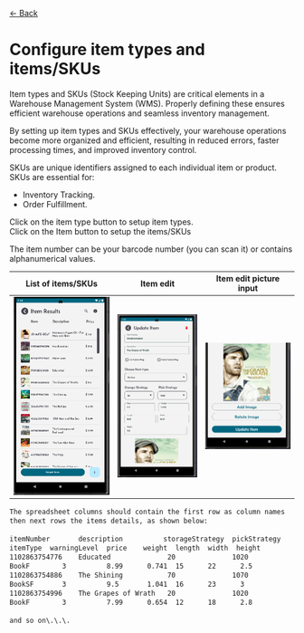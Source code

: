 [← Back](miniWMSConfiguration.md)

# Configure item types and items/SKUs

Item types and SKUs (Stock Keeping Units) are critical elements in a Warehouse Management System (WMS). Properly defining these ensures efficient warehouse operations and seamless inventory management.

By setting up item types and SKUs effectively, your warehouse operations become more organized and efficient, resulting in reduced errors, faster processing times, and improved inventory control.

SKUs are unique identifiers assigned to each individual item or product. SKUs are essential for:

- Inventory Tracking.
- Order Fulfillment.
  
Click on the item type button to setup item types.  
Click on the Item button to setup the items/SKUs

The item number can be your barcode number (you can scan it) or contains alphanumerical values.

| List of items/SKUs | Item edit | Item edit picture input |
| ------------ | ----------- | ----------- |
| ![Step 1](asset/itemList.png) |  ![Step 2](asset/itemEdit.png) | ![Step 2](asset/itemEdit1.png)|


```
The spreadsheet columns should contain the first row as column names then next rows the items details, as shown below:

itemNumber       description          storageStrategy  pickStrategy  itemType  warningLevel  price    weight  length  width  height
1102863754776    Educated              20              1020          BookF        3          8.99      0.741  15      22      2.5
1102863754886    The Shining           70              1070          BookSF       3          9.5       1.041  16      23      3
1102863754996    The Grapes of Wrath   20              1020          BookF        3          7.99      0.654  12      18      2.8

and so on\.\.\.

```

